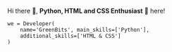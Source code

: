
Hi there 👋, **Python, HTML and CSS Enthusiast** 🐍 here!  
```
we = Developer(  
    name='GreenBits', main_skills=['Python'],  
    additional_skills=['HTML & CSS']
)
```
